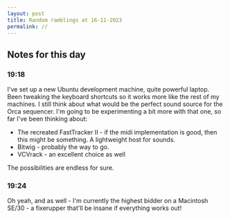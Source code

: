 ```yaml
---
layout: post
title: Random ramblings at 16-11-2023
permalink: //
---
```

## Notes for this day

### 19:18

I've set up a new Ubuntu development machine, quite powerful laptop. Been tweaking the keyboard shortcuts so it works more like the rest of my machines. I still think about what would be the perfect sound source for the Orca sequencer.
I'm going to be experimenting a bit more with that one, so far I've been thinking about:
 * The recreated FastTracker II - if the midi implementation is good, then this might be something. A lightweight host for sounds.
 * Bitwig - probably the way to go.
 * VCVrack - an excellent choice as well

The possibilities are endless for sure.

### 19:24

Oh yeah, and as well - I'm currently the highest bidder on a Macintosh SE/30 - a fixerupper that'll be insane if everything works out! 
